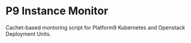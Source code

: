# P9 Instance Monitor

Cachet-based montoring script for Platform9 Kubernetes and Openstack Deployment Units.
